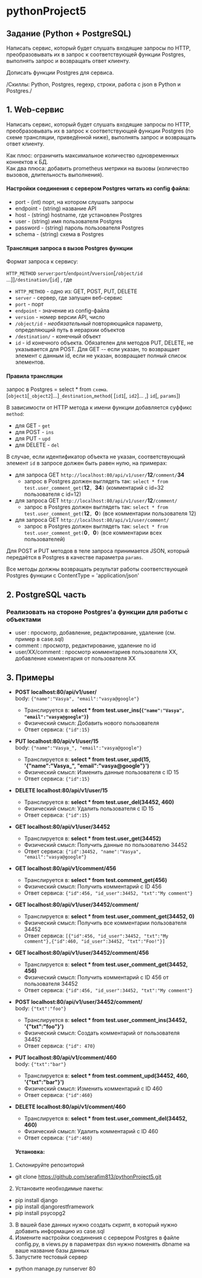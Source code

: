 # pythonProject5

## Задание (Python + PostgreSQL)

Написать сервис, который будет слушать входящие запросы по HTTP, преобразовывать их в запрос к соответствующей функции Postgres, выполнять запрос и возвращать ответ клиенту.

Дописать функции Postgres для сервиса.

/Скиллы: Python, Postgres, regexp, строки, работа с json в Python и Postgres./

## 1. Web-сервис

Написать сервис, который будет слушать входящие запросы по HTTP, преобразовывать их в запрос к соответствующей функции Postgres (по схеме трансляции, приведённой ниже), выполнять запрос и возвращать ответ клиенту.

Как плюс: ограничить максимальное количество одновременных коннектов к БД.   
Как два плюса: добавить prometheus метрики на вызовы (количество вызовов, длительность выполнения).

#### Настройки соединения с сервером Postgres читать из config файла:
 - port - (int) порт, на котором слушать запросы
 - endpoint - (string) название API
 - host - (string) hostname, где установлен Postgres
 - user - (string) имя пользователя Postgres
 - password - (string) пароль пользователя Postgres
 - schema - (string) схема в Postgres

#### Трансляция запроса в вызов Postgres функции

Формат запроса к сервису:

```HTTP_METHOD``` ```server```:```port```/```endpoint```/v```version```[```/object/id``` ...]]```/destination/```[```id```]  , где  
  
* ```HTTP_METHOD```      - одно из: GET, POST, PUT, DELETE
* ```server```           - сервер, где запущен веб-сервис
* ```port```             - порт
* ```endpoint```         - значение из config-файла
* ```version```          - номер версии API, число
* ```/object/id```       - *необязательный* повторяющийся параметр, определяющий путь в иерархии объектов
* ```/destination/```    - конечный объект
* ```id```               - id конечного объекта. Обязателен для методов PUT, DELETE, не указывается для POST. Для GET -- если указан, то возвращает элемент с данным id, если не указан, возвращает полный список элементов.

#### Правила трансляции  
  запрос в Postgres = select * from ```схема```.[```object1```[```_object2```]...]```_destination```_```method```( [```id1```[, ```id2```]... ,]  ```id```[, ```params```])  

  В зависимости от HTTP метода к имени функции добавляется cуффикс ```method```:
   - для GET - `get`
   - для POST - `ins`
   - для PUT - `upd`
   - для DELETE - `del`

  В случае, если идентификатор объекта не указан, соответствующий элемент `id` в запросе должен быть равен нулю, на примерах:
   - для запроса GET `http://localhost:80/api/v1/user/`**12**`/comment/`**34**
     - запрос в Postgres должен выглядеть так: `select * from test.user_comment_get(`**12**`, `**34**`)` (комментарий c id=32 пользователя c id=12)
   - для запроса GET `http://localhost:80/api/v1/user/`**12**`/comment/`
     - запрос в Postgres должен выглядеть так: `select * from test.user_comment_get(`**12**`, `**0**`)` (все комментарии пользователя 12)
   - для запроса GET `http://localhost:80/api/v1/user/comment/`
     - запрос в Postgres должен выглядеть так: `select * from test.user_comment_get(`**0**`, `**0**`)` (все комментарии всех пользователей)   

  Для POST и PUT методов в теле запроса принимается JSON, который передаётся в Postgres в качестве параметра `params`.  
  
  Все методы должны возвращать результат работы соответствующей Postgres функции с ContentType = 'application/json'  
  
## 2. PostgreSQL часть

### Реализовать на стороне Postgres'а функции для работы с объектами 

  - user : просмотр, добавление, редактирование, удаление (см. пример в case.sql)
  - comment : просмотр, редактирование, удаление по id
  - user/XX/comment : просмотр комментариев пользователя XX, добавление комментария от пользователя XX

## 3. Примеры

  - **POST localhost:80/api/v1/user/**<br>body: `{"name":"Vasya", "email":"vasya@google"}`
    - Транслируется в: **select * from test.user_ins(`{"name":"Vasya", "email":"vasya@google"}`)**
    - Физический смысл: Добавить нового пользователя
    - Ответ сервиса: `{"id":15}`
  - **PUT localhost:80/api/v1/user/15**<br>body: `{"name":"Vasya_", "email":"vasya@google"}`
    - Транслируется в: **select * from test.user_upd(15, '{"name":"Vasya_", "email":"vasya@google"}')**
    - Физический смысл: Изменить данные пользователя с ID 15
    - Ответ сервиса: `{"id":15}`
  - **DELETE localhost:80/api/v1/user/15** 
    - Транслируется в: **select * from test.user_del(34452, 460)**
    - Физический смысл: Удалить пользователя с ID 15
    - Ответ сервиса: `{"id":15}`    
  - **GET localhost:80/api/v1/user/34452**   
    - Транслируется в: **select * from test.user_get(34452)**
    - Физический смысл: Получить данные по пользователю 34452
    - Ответ сервиса: `{"id":34452, "name":"Vasya", "email":"vasya@google"}`
  - **GET localhost:80/api/v1/comment/456**   
    - Транслируется в: **select * from test.comment_get(456)**
    - Физический смысл: Получить комментарий с ID 456
    - Ответ сервиса: `{"id":456, "id_user":34452, "txt":"My comment"}`
  - **GET localhost:80/api/v1/user/34452/comment/** 
    - Транслируется в: **select * from test.user_comment_get(34452, 0)**
    - Физический смысл: Получить все комментарии пользователя 34452
    - Ответ сервиса: `[{"id":456, "id_user":34452, "txt":"My comment"},{"id":460, "id_user":34452, "txt":"Foo!"}]`
  - **GET localhost:80/api/v1/user/34452/comment/456**
    - Транслируется в: **select * from test.user_comment_get(34452, 456)**
    - Физический смысл: Получить комментарий с ID 456 от пользователя 34452
    - Ответ сервиса: `{"id":456, "id_user":34452, "txt":"My comment"}`
  - **POST localhost:80/api/v1/user/34452/comment/**<br>body: `{"txt":"foo"}`
    - Транслируется в: **select * from test.user_comment_ins(34452, '{"txt":"foo"}')**
    - Физический смысл: Создать комментарий от пользователя 34452
    - Ответ сервиса: `{"id": 470}`
  - **PUT localhost:80/api/v1/comment/460**<br>body: `{"txt":"bar"}`
    - Транслируется в: **select * from test.comment_upd(34452, 460, '{"txt":"bar"}')**
    - Физический смысл: Изменить комментарий с ID 460
    - Ответ сервиса: `{"id":460}`
  - **DELETE localhost:80/api/v1/comment/460** 
    - Транслируется в: **select * from test.user_comment_del(34452, 460)**
    - Физический смысл: Удалить комментарий с ID 460
    - Ответ сервиса: `{"id":460}`

    
    #### Установка:
1.	Склонируйте репозиторий 
- git clone https://github.com/serafim813/pythonProject5.git
2.	Установите необходимые пакеты:
-	pip install django
- pip install djangorestframework
- pip install psycopg2
3. В вашей базе данных нужно создать скрипт, в который нужно добавить информацию из case.sql 
4. Измените настройки соединения с сервером Postgres в файле config.py, в views.py в параметрах dsn нужно поменять dbname на ваше название базы данных
5.	Запустите тестовый сервер
-	python manage.py runserver 80
